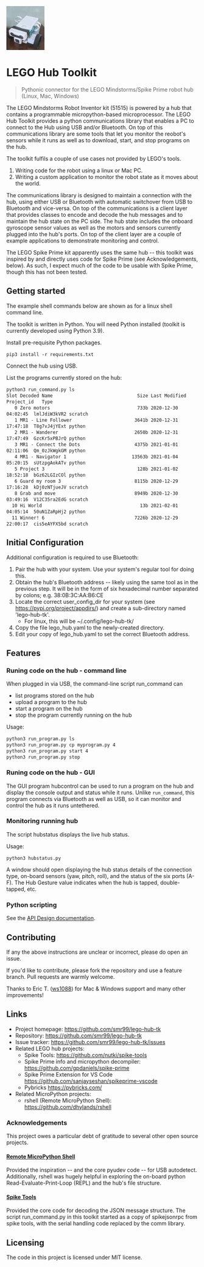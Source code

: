 ![Logo of the project](logo.jpg)

# LEGO Hub Toolkit
> Pythonic connector for the LEGO Mindstorms/Spike Prime robot hub (Linux, Mac, Windows)

The LEGO Mindstorms Robot Inventor kit (51515) is powered by a hub that contains a programmable micropython-based microprocessor.  The LEGO Hub Toolkit provides a python communications library that enables a PC to connect to the Hub using USB and/or Bluetooth.  On top of this communications library are some tools that let you monitor the reobot's sensors while it runs as well as to download, start, and stop programs on the hub. 

The toolkit fulfils a couple of use cases not provided by LEGO's tools.
1. Writing code for the robot using a linux or Mac PC.
1. Writing a custom application to monitor the robot state as it moves about the world.

The communications library is designed to maintain a connection with the hub, using either USB or Bluetooth with automatic switchover from USB to Bluetooth and vice-versa.  On top of the communications is a client layer that provides classes to encode and decode the hub messages and to maintain the hub state on the PC side.  The hub state includes the onboard gyroscope sensor values as well as the motors and sensors currently plugged into the hub's ports.  On top of the client layer are a couple of example applications to demonstrate monitoring and control.

The LEGO Spike Prime kit apparently uses the same hub -- this toolkit was inspired by and directly uses code for Spike Prime (see Acknowledgements, below).  As such, I expect much of the code to be usable with Spike Prime, though this has not been tested.


## Getting started

The example shell commands below are shown as for a linux shell command line.  

The toolkit is written in Python.  You will need Python installed (toolkit is currently developed using Python 3.9).  

Install pre-requisite Python packages.

```shell
pip3 install -r requirements.txt
```

Connect the hub using USB.  

List the programs currently stored on the hub:

```shell
python3 run_command.py ls
Slot Decoded Name                               Size Last Modified        Project_id   Type      
   0 Zero motors                                733b 2020-12-30 04:02:45  lmlJdiW3kVR2 scratch   
   1 MR1 - Line Follower                       3641b 2020-12-31 17:47:18  T8g7vJ4jYExt python    
   2 MR1 - Wanderer                            2650b 2020-12-31 17:47:49  GzcKr5xPBJrQ python    
   3 MR1 - Connect the Dots                    4375b 2021-01-01 02:11:06  Qm_0zJkWgkGM python    
   4 MR1 - Navigator 1                        13563b 2021-01-04 05:20:15  sUtzpgAokATv python    
   5 Project 3                                  128b 2021-01-02 18:52:18  bGz62LGIzCOl python    
   6 Guard my room 3                           8115b 2020-12-29 17:16:28  kDj0zNTjueJV scratch   
   8 Grab and move                             8949b 2020-12-30 03:49:16  V12C35ra2EdG scratch   
  10 Hi World                                    13b 2021-02-01 04:05:14  50uN1ZaRpHj2 python    
  11 Winner! 6                                 7226b 2020-12-29 22:00:17  cis5eAYFX5bd scratch   
```

## Initial Configuration

Additional configuration is required to use Bluetooth:
1. Pair the hub with your system.  Use your system's regular tool for doing this.
1. Obtain the hub's Bluetooth address -- likely using the same tool as in the previous step.  It will be in the form of six hexadecimal number separated by colons; e.g. 38:0B:3C:AA:B6:CE
1. Locate the correct user_config_dir for your system (see https://pypi.org/project/appdirs/) and create a sub-directory named 'lego-hub-tk'.
    * For linux, this will be ~/.config/lego-hub-tk/
1. Copy the file lego_hub.yaml to the newly-created directory.
1. Edit your copy of lego_hub.yaml to set the correct Bluetooth address.


## Features

### Runing code on the hub - command line

When plugged in via USB, the command-line script run_command can
* list programs stored on the hub
* upload a program to the hub
* start a program on the hub
* stop the program currently running on the hub

Usage:
```shell
python3 run_program.py ls
python3 run_program.py cp myprogram.py 4
python3 run_program.py start 4
python3 run_program.py stop
```

### Runing code on the hub - GUI

The GUI program hubcontrol can be used to run a program on the hub and display the console output and status while it runs.  Unlike `run_command`, this
program connects via Bluetooth as well as USB, so it can monitor and control the hub as it runs untethered.

### Monitoring running hub

The script hubstatus displays the live hub status.

Usage:
```shell
python3 hubstatus.py
```

A window should open displaying the hub status details of the connection type, on-board sensors (yaw, pitch, roll), and the status of the six ports (A-F).  The Hub Gesture value indicates when the hub is tapped, double-tapped, etc.

### Python scripting

See the [API Design documentation](design.md).

## Contributing

If any the above instructions are unclear or incorrect, please do open an issue.

If you'd like to contribute, please fork the repository and use a feature
branch. Pull requests are warmly welcome.

Thanks to Eric T. ([ws1088](https://github.com/ws1088)) for Mac & Windows support and many other improvements!

## Links

- Project homepage: https://github.com/smr99/lego-hub-tk
- Repository: https://github.com/smr99/lego-hub-tk
- Issue tracker: https://github.com/smr99/lego-hub-tk/issues
- Related LEGO hub projects:
  - Spike Tools: https://github.com/nutki/spike-tools
  - Spike Prime info and micropython decompiler: https://github.com/gpdaniels/spike-prime
  - Spike Prime Extension for VS Code https://github.com/sanjayseshan/spikeprime-vscode
  - Pybricks https://pybricks.com/
- Related MicroPython projects:
  - rshell (Remote MicroPython Shell): https://github.com/dhylands/rshell

### Acknowledgements

This project owes a particular debt of gratitude to several other open source projects.

#### [Remote MicroPython Shell](https://github.com/dhylands/rshell)

Provided the inspiration -- and the core pyudev code -- for USB autodetect.  Additionally, rshell was hugely helpful in exploring the on-board python Read-Evaluate-Print-Loop (REPL) and the hub's file structure.

#### [Spike Tools](https://github.com/nutki/spike-tools)

Provided the core code for decoding the JSON message structure.  The script run_command.py in this toolkit started as a copy of spikejsonrpc from spike tools, with the serial handling code replaced by the comm library.


## Licensing

The code in this project is licensed under MIT license.
